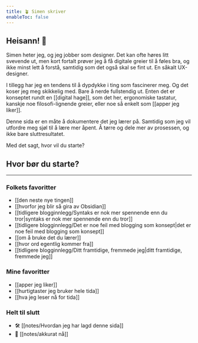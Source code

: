 ```yaml
---
title: 🪴 Simen skriver
enableToc: false
---
```


## Heisann! 👋

Simen heter jeg, og jeg jobber som designer. Det kan ofte høres litt svevende ut, men kort fortalt prøver jeg å få digitale greier til å føles bra, og ikke minst lett å forstå, samtidig som det også skal se fint ut. En såkalt UX-designer.

I tillegg har jeg en tendens til å dypdykke i ting som fascinerer meg. Og det koser jeg meg skikkelig med. Bare å nerde fullstendig ut. Enten det er konseptet rundt en [[digital hage]], som det her, ergonomiske tastatur, kanskje noe filosofi-lignende greier, eller noe så enkelt som [[apper jeg liker]].

Denne sida er en måte å dokumentere det jeg lærer på. Samtidig som jeg vil utfordre meg sjøl til å lære mer åpent. Å tørre og dele mer av prosessen, og ikke bare sluttresultatet.

Med det sagt, hvor vil du starte?

## Hvor bør du starte?
---
### Folkets favoritter
- [[den neste nye tingen]]
- [[hvorfor jeg blir så gira av Obsidian]]
- [[tidligere blogginnlegg/Syntaks er nok mer spennende enn du tror|syntaks er nok mer spennende enn du tror]]
- [[tidligere blogginnlegg/Det er noe feil med blogging som konsept|det er noe feil med blogging som konsept]]
- [[om å bruke det du lærer]]
- [[hvor ord egentlig kommer fra]]
- [[tidligere blogginnlegg/Ditt framtidige, fremmede jeg|ditt framtidige, fremmede jeg]]

### Mine favoritter
- [[apper jeg liker]]
- [[hurtigtaster jeg bruker hele tida]]
- [[hva jeg leser nå for tida]]

### Helt til slutt
- 🛠️ [[notes/Hvordan jeg har lagd denne sida]]
- 🤔 [[notes/akkurat nå]]
